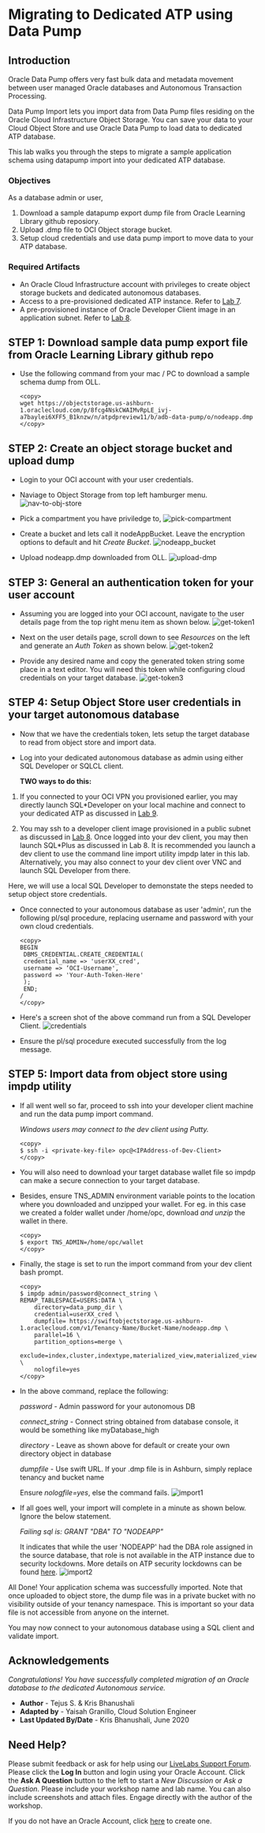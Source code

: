 # Migrating to Dedicated ATP using Data Pump

## Introduction
Oracle Data Pump offers very fast bulk data and metadata movement between user managed Oracle databases and Autonomous Transaction Processing.

Data Pump Import lets you import data from Data Pump files residing on the Oracle Cloud Infrastructure Object Storage. You can save your data to your Cloud Object Store and use Oracle Data Pump to load data to dedicated ATP database.

This lab walks you through the steps to migrate a sample application schema using datapump import into your dedicated ATP database.


### Objectives

As a database admin or user,

1. Download a sample datapump export dump file from Oracle Learning Library github reposiory.
2. Upload .dmp file to OCI Object storage bucket.
3. Setup cloud credentials and use data pump import to move data to your ATP database.


### Required Artifacts
- An Oracle Cloud Infrastructure account with privileges to create object storage buckets and dedicated autonomous databases.
- Access to a pre-provisioned dedicated ATP instance. Refer to [Lab 7](?lab=lab-7-provisioning-databases).
- A pre-provisioned instance of Oracle Developer Client image in an application subnet. Refer to [Lab 8](?lab=lab-8-configuring-development-system).

## STEP 1: Download sample data pump export file from Oracle Learning Library github repo

- Use the following command from your mac / PC to download a sample schema dump from OLL.

    ```
    <copy>
    wget https://objectstorage.us-ashburn-1.oraclecloud.com/p/8fcg4NskCWAIMvRpLE_ivj-a7baylei6XFF5_B1knzw/n/atpdpreview11/b/adb-data-pump/o/nodeapp.dmp
    </copy>
    ```
    
## STEP 2: Create an object storage bucket and upload dump

- Login to your OCI account with your user credentials.

- Naviage to Object Storage from top left hamburger menu.
    ![nav-to-obj-store](./images/nav-to-obj-store.png " ")

- Pick a compartment you have priviledge to,
    ![pick-compartment](./images/pick-compartment.png " ")

- Create a bucket and lets call it nodeAppBucket. Leave the encryption options to default and hit *Create Bucket*.
    ![nodeapp_bucket](./images/nodeapp-bucket.png " ")

- Upload nodeapp.dmp downloaded from OLL.
    ![upload-dmp](./images/upload-dmp.png " ")

## STEP 3: General an authentication token for your user account

- Assuming you are logged into your OCI account, navigate to the user details page from the top right menu item as shown below.
    ![get-token1](./images/get-token1.png " ")

- Next on the user details page, scroll down to see  *Resources* on the left and generate an *Auth Token* as shown below.
    ![get-token2](./images/get-token2.png " ")

- Provide any desired name and copy the generated token string some place in a text editor. You will need this token while configuring cloud credentials on your  target database.
    ![get-token3](./images/get-token3.png " ")


## STEP 4: Setup Object Store user credentials in your target autonomous database

- Now that we have the credentials token, lets setup the target database to read from object store and import data.

- Log into your dedicated autonomous database as admin using either SQL Developer or SQLCL client.

    **TWO ways to do this:**

1. If you connected to your OCI VPN you provisioned earlier, you may directly launch SQL*Developer on your local machine and connect to your dedicated ATP as discussed in [Lab 9](?lab=lab-9-configuring-vpn-into-private-atp).

2. You may ssh to a developer client image provisioned in a public subnet as discussed in [Lab 8](?lab=lab-8-configuring-development-system). Once logged into your dev client, you may then launch SQL*Plus as discussed in Lab 8.  It is recommended you launch a dev client to use the command line import utility impdp later in this lab. Alternatively, you may also connect to your dev client over VNC and launch SQL Developer from there.

Here, we will use a local SQL Developer to demonstate the steps needed to setup object store credentials.

- Once connected to your autonomous database as user 'admin', run the following pl/sql procedure, replacing username and password with your own cloud credentials.

    ```
    <copy>
    BEGIN
     DBMS_CREDENTIAL.CREATE_CREDENTIAL(
     credential_name => 'userXX_cred',
     username => ‘OCI-Username',
     password => 'Your-Auth-Token-Here'
     );
     END;
    /
    </copy>
    ```

- Here's a screen shot of the above command run from a SQL Developer Client.
    ![credentials](./images/credentials.png " ")

- Ensure the pl/sql procedure executed successfully from the log message.

## STEP 5: Import data from object store using impdp utility

- If all went well so far, proceed to ssh into your developer client machine and run the data pump import command.

    *Windows users may connect to the dev client using Putty.*       

    ```
    <copy>
    $ ssh -i <private-key-file> opc@<IPAddress-of-Dev-Client>
    </copy>
    ```

- You will also need to download your target database wallet file so impdp can make a secure connection to your target database.

- Besides, ensure TNS_ADMIN environment variable points to the location where you downloaded and unzipped your wallet. For eg. in this case we created a folder wallet under /home/opc, download *and unzip* the wallet in there.

    ```
    <copy>
    $ export TNS_ADMIN=/home/opc/wallet
    </copy>
    ```

- Finally, the stage is set to run the import command from your dev client bash prompt.

    ```
    <copy>
    $ impdp admin/password@connect_string \
    REMAP_TABLESPACE=USERS:DATA \
        directory=data_pump_dir \
        credential=userXX_cred \
        dumpfile= https://swiftobjectstorage.us-ashburn-1.oraclecloud.com/v1/Tenancy-Name/Bucket-Name/nodeapp.dmp \
        parallel=16 \
        partition_options=merge \
        exclude=index,cluster,indextype,materialized_view,materialized_view_log,materialized_zonemap,db_link \
        nologfile=yes
    </copy>
    ```

- In the above command, replace the following:

    *password* - Admin password for your autonomous DB

    *connect\_string* - Connect string obtained from database console, it would be something like myDatabase_high

    *directory* - Leave as shown above for default or create your own directory object in database

    *dumpfile* - Use swift URL. If your .dmp file is in Ashburn, simply replace tenancy and bucket name

    Ensure *nologfile=yes*, else the command fails.
    ![import1](./images/import1.png " ")

- If all goes well, your import will complete in a minute as shown below. Ignore the below statement.

    *Failing sql is:
    GRANT "DBA" TO "NODEAPP"*

    It indicates that while the user 'NODEAPP' had the DBA role assigned in the source database, that role is not available in the ATP instance due to security lockdowns. More details on ATP security lockdowns can be found [here](https://docs.oracle.com/en/cloud/paas/atp-cloud/atpdg/experienced-database-users.html#GUID-11ABDC70-C99F-48E4-933B-C7D588E4320A).
    ![import2](./images/import2.png " ")

All Done! Your application schema was successfully imported. Note that once uploaded to object store, the dump file was in a private bucket with no visibility outside of your tenancy namespace. This is important so your data file is not accessible from anyone on the internet.

You may now connect to your autonomous database using a SQL client and validate import.


## Acknowledgements

*Congratulations! You have successfully completed migration of an Oracle database to the dedicated Autonomous service.*

- **Author** - Tejus S. & Kris Bhanushali
- **Adapted by** -  Yaisah Granillo, Cloud Solution Engineer
- **Last Updated By/Date** - Kris Bhanushali, June 2020


## Need Help?
Please submit feedback or ask for help using our [LiveLabs Support Forum](https://community.oracle.com/tech/developers/categories/autonomous-database-dedicated). Please click the **Log In** button and login using your Oracle Account. Click the **Ask A Question** button to the left to start a *New Discussion* or *Ask a Question*.  Please include your workshop name and lab name.  You can also include screenshots and attach files.  Engage directly with the author of the workshop.

If you do not have an Oracle Account, click [here](https://profile.oracle.com/myprofile/account/create-account.jspx) to create one.
